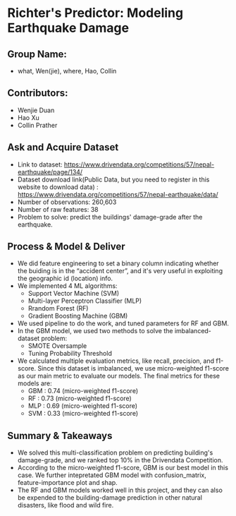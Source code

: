 #  Richter's Predictor: Modeling Earthquake Damage

## Group Name:
- what, Wen(jie), where, Hao, Collin

## Contributors:
- Wenjie Duan
- Hao Xu
- Collin Prather

## Ask and Acquire Dataset
- Link to dataset: https://www.drivendata.org/competitions/57/nepal-earthquake/page/134/
- Dataset download link(Public Data, but you need to register in this website to download data) : https://www.drivendata.org/competitions/57/nepal-earthquake/data/
- Number of observations: 260,603
- Number of raw features: 38 
- Problem to solve: predict the buildings' damage-grade after the earthquake.

## Process & Model & Deliver
- We did feature engineering to set a binary column indicating whether the buiding is in the  “accident  center”, and it's very useful in exploiting the geographic id (location) info. 
- We implemented 4 ML algorithms: 
    * Support Vector Machine (SVM)
    * Multi-layer Perceptron Classifier (MLP)
    * Rrandom Forest (RF)
    * Gradient Boosting Machine (GBM)
- We used pipeline to do the work, and tuned parameters for RF and GBM. 
- In the GBM model, we used two methods to solve the imbalanced-dataset problem:
    * SMOTE Oversample
    * Tuning Probability Threshold
- We calculated multiple evaluation metrics, like recall, precision, and f1-score. Since this dataset is imbalanced, we use micro-weighted f1-score as our main metric to evaluate our models. The final metrics for these models are:
    * GBM : 0.74 (micro-weighted f1-score)
    * RF  : 0.73 (micro-weighted f1-score)
    * MLP : 0.69 (micro-weighted f1-score)
    * SVM : 0.33 (micro-weighted f1-score)

## Summary & Takeaways
- We solved this multi-classification problem on predicting building's damage-grade, and we ranked top 10% in the Drivendata Competition. 
- According to the micro-weighted f1-score, GBM is our best model in this case. We further intepretated GBM model with confusion_matrix, feature-importance plot and shap.
- The RF and GBM models worked well in this project, and they can also be expended to the building-damage prediction in other natural disasters, like flood and wild fire. 

